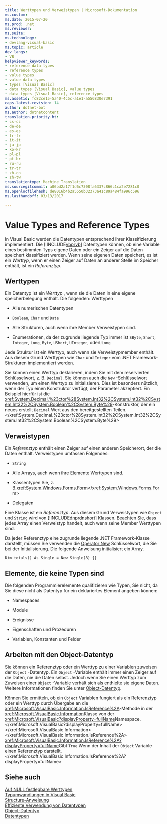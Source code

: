 ```yaml
---
title: Werttypen und Verweistypen | Microsoft-Dokumentation
ms.custom: 
ms.date: 2015-07-20
ms.prod: .net
ms.reviewer: 
ms.suite: 
ms.technology:
- devlang-visual-basic
ms.topic: article
dev_langs:
- VB
helpviewer_keywords:
- reference data types
- reference types
- value types
- value data types
- types [Visual Basic]
- data types [Visual Basic], value types
- data types [Visual Basic], reference types
ms.assetid: fc82ce15-5a40-4c5c-a1e1-a556830e7391
caps.latest.revision: 14
author: dotnet-bot
ms.author: dotnetcontent
translation.priority.ht:
- cs-cz
- de-de
- es-es
- fr-fr
- it-it
- ja-jp
- ko-kr
- pl-pl
- pt-br
- ru-ru
- tr-tr
- zh-cn
- zh-tw
translationtype: Machine Translation
ms.sourcegitcommit: a06bd2a17f1d6c7308fa6337c866c1ca2e7281c0
ms.openlocfilehash: de8016b4b2a5550b32373a41c89a484fa996c596
ms.lasthandoff: 03/13/2017

---
```

# <a name="value-types-and-reference-types"></a>Value Types and Reference Types
In Visual Basic werden die Datentypen entsprechend ihrer Klassifizierung implementiert. Die [!INCLUDE[vbprvb](../../../../csharp/programming-guide/concepts/linq/includes/vbprvb_md.md)] Datentypen können, ob eine Variable eines bestimmten Typs eigene Daten oder ein Zeiger auf die Daten speichert klassifiziert werden. Wenn seine eigenen Daten speichert, es ist ein *Werttyp*, wenn er einen Zeiger auf Daten an anderer Stelle im Speicher enthält, ist ein *Referenztyp*.  
  
## <a name="value-types"></a>Werttypen  
 Ein Datentyp ist ein *Werttyp* , wenn sie die Daten in eine eigene speicherbelegung enthält. Die folgenden: Werttypen  
  
-   Alle numerischen Datentypen  
  
-   `Boolean`, `Char` und `Date`  
  
-   Alle Strukturen, auch wenn ihre Member Verweistypen sind.  
  
-   Enumerationen, da der zugrunde liegende Typ immer ist `SByte`, `Short`, `Integer`, `Long`, `Byte`, `UShort`, `UInteger`, oder`ULong`  
  
 Jede Struktur ist ein Werttyp, auch wenn sie Verweistypmember enthält. Aus diesem Grund Werttypen wie `Char` und `Integer` vom .NET Framework-Strukturen implementiert werden.  
  
 Sie können einen Werttyp deklarieren, indem Sie mit dem reservierten Schlüsselwort, z. B. `Decimal`. Sie können auch die `New` -Schlüsselwort verwenden, um einen Werttyp zu initialisieren. Dies ist besonders nützlich, wenn der Typ einen Konstruktor verfügt, der Parameter akzeptiert. Ein Beispiel hierfür ist die <xref:System.Decimal.%23ctor%28System.Int32%2CSystem.Int32%2CSystem.Int32%2CSystem.Boolean%2CSystem.Byte%29>-Konstruktor, der ein neues erstellt `Decimal` Wert aus den bereitgestellten Teilen.</xref:System.Decimal.%23ctor%28System.Int32%2CSystem.Int32%2CSystem.Int32%2CSystem.Boolean%2CSystem.Byte%29>  
  
## <a name="reference-types"></a>Verweistypen  
 Ein *Referenztyp* enthält einen Zeiger auf einen anderen Speicherort, der die Daten enthält. Verweistypen umfassen Folgendes:  
  
-   `String`  
  
-   Alle Arrays, auch wenn ihre Elemente Werttypen sind.  
  
-   Klassentypen Sie, z. B.<xref:System.Windows.Forms.Form></xref:System.Windows.Forms.Form>  
  
-   Delegaten  
  
 Eine Klasse ist ein *Referenztyp*. Aus diesem Grund Verweistypen wie `Object` und `String` wird von [!INCLUDE[dnprdnshort](../../../../csharp/getting-started/includes/dnprdnshort_md.md)] Klassen. Beachten Sie, dass jedes Array einen Verweistyp handelt, auch wenn seine Member Werttypen sind.  
  
 Da jeder Referenztyp eine zugrunde liegende .NET Framework-Klasse darstellt, müssen Sie verwenden die [Operator New](../../../../visual-basic/language-reference/operators/new-operator.md) Schlüsselwort, die Sie bei der Initialisierung. Die folgende Anweisung initialisiert ein Array.  
  
```  
Dim totals() As Single = New Single(8) {}  
```  
  
## <a name="elements-that-are-not-types"></a>Elemente, die keine Typen sind  
 Die folgenden Programmierelemente qualifizieren wie Typen, Sie nicht, da Sie diese nicht als Datentyp für ein deklariertes Element angeben können:  
  
-   Namespaces  
  
-   Module  
  
-   Ereignisse  
  
-   Eigenschaften und Prozeduren  
  
-   Variablen, Konstanten und Felder  
  
## <a name="working-with-the-object-data-type"></a>Arbeiten mit den Object-Datentyp  
 Sie können ein Referenztyp oder ein Werttyp zu einer Variablen zuweisen der `Object` -Datentyp. Ein `Object` -Variable enthält immer einen Zeiger auf die Daten, nie die Daten selbst. Jedoch wenn Sie einen Werttyp zum Zuweisen einer `Object` -Variable verhält sich als enthielte sie eigene Daten. Weitere Informationen finden Sie unter [Object-Datentyp](../../../../visual-basic/language-reference/data-types/object-data-type.md).  
  
 Können Sie ermitteln, ob ein `Object` Variablen fungiert als ein Referenztyp oder ein Werttyp durch Übergabe an die <xref:Microsoft.VisualBasic.Information.IsReference%2A>-Methode in der <xref:Microsoft.VisualBasic.Information>Klasse von der <xref:Microsoft.VisualBasic?displayProperty=fullName>Namespace.</xref:Microsoft.VisualBasic?displayProperty=fullName> </xref:Microsoft.VisualBasic.Information> </xref:Microsoft.VisualBasic.Information.IsReference%2A> <xref:Microsoft.VisualBasic.Information.IsReference%2A?displayProperty=fullName>Gibt `True` Wenn der Inhalt der `Object` Variable einen Referenztyp darstellt.</xref:Microsoft.VisualBasic.Information.IsReference%2A?displayProperty=fullName>  
  
## <a name="see-also"></a>Siehe auch  
 [Auf NULL festlegbare Werttypen](../../../../visual-basic/programming-guide/language-features/data-types/nullable-value-types.md)   
 [Typumwandlungen in Visual Basic](../../../../visual-basic/programming-guide/language-features/data-types/type-conversions.md)   
 [Structure-Anweisung](../../../../visual-basic/language-reference/statements/structure-statement.md)   
 [Effiziente Verwendung von Datentypen](../../../../visual-basic/programming-guide/language-features/data-types/efficient-use-of-data-types.md)   
 [Object-Datentyp](../../../../visual-basic/language-reference/data-types/object-data-type.md)   
 [Datentypen](../../../../visual-basic/programming-guide/language-features/data-types/index.md)
